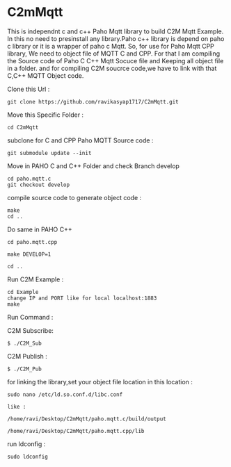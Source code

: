 # C2mMqtt

This is independnt c and c++ Paho Mqtt library to build C2M Mqtt Example.
In this no need to presinstall any library.Paho c++ library is depend on paho c library or it is a wrapper of paho c Mqtt.
So, for use for Paho Mqtt CPP library, We need to object file of MQTT C and CPP.
For that I am compiling the Source code of Paho C C++ Mqtt Socuce file and Keeping all object file in a folder.
and for compiling C2M soucrce code,we have to link with that C,C++ MQTT Object code.

Clone this Url :
	
	git clone https://github.com/ravikasyap1717/C2mMqtt.git

Move this Specific Folder :

	cd C2mMqtt
subclone for C and CPP Paho MQTT Source code :

	git submodule update --init

Move in PAHO C and C++ Folder and check Branch develop

	cd paho.mqtt.c
	git checkout develop

compile source code to generate object code :

	make
	cd ..
	
Do same in PAHO C++

	cd paho.mqtt.cpp

	make DEVELOP=1

	cd ..

Run C2M Example :

	cd Example
	change IP and PORT like for local localhost:1883
	make

Run Command :

C2M Subscribe:

	$ ./C2M_Sub

C2M Publish :

	$ ./C2M_Pub

for linking the library,set your object file location in this location :

	sudo nano /etc/ld.so.conf.d/libc.conf
	
	like :
	
	/home/ravi/Desktop/C2mMqtt/paho.mqtt.c/build/output

	/home/ravi/Desktop/C2mMqtt/paho.mqtt.cpp/lib

run ldconfig :

	sudo ldconfig
